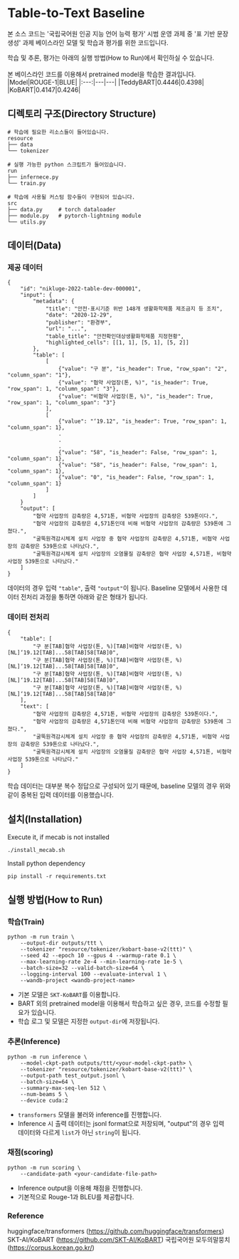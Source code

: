 # Table-to-Text Baseline
본 소스 코드는 '국립국어원 인공 지능 언어 능력 평가' 시범 운영 과제 중 '표 기반 문장 생성' 과제 베이스라인 모델 및 학습과 평가를 위한 코드입니다.

학습 및 추론, 평가는 아래의 실행 방법(How to Run)에서 확인하실 수 있습니다.  
<br>
본 베이스라인 코드를 이용해서 pretrained model을 학습한 결과입니다.
|Model|ROUGE-1|BLUE|
|:---:|---|---|
|TeddyBART|0.4446|0.4398|
|KoBART|0.4147|0.4246|

## 디렉토리 구조(Directory Structure)
```
# 학습에 필요한 리소스들이 들어있습니다.
resource
├── data
└── tokenizer

# 실행 가능한 python 스크립트가 들어있습니다.
run
├── infernece.py
└── train.py

# 학습에 사용될 커스텀 함수들이 구현되어 있습니다.
src
├── data.py     # torch dataloader
├── module.py   # pytorch-lightning module
└── utils.py
```

## 데이터(Data)
### 제공 데이터
```
{
    "id": "nikluge-2022-table-dev-000001",
    "input": {
        "metadata": {
            "title": "안전·표시기준 위반 148개 생활화학제품 제조금지 등 조치",
            "date": "2020-12-29",
            "publisher": "환경부",
            "url": "...",
            "table_title": "안전확인대상생활화학제품 지정현황",
            "highlighted_cells": [[1, 1], [5, 1], [5, 2]]
        },
        "table": [
            [
                {"value": "구 분", "is_header": True, "row_span": "2", "column_span": "1"},
                {"value": "협약 사업장(톤, %)", "is_header": True, "row_span": 1, "column_span": "3"},
                {"value": "비협약 사업장(톤, %)", "is_header": True, "row_span": 1, "column_span": "3"}
            ],
            [
                {"value": "‘19.12", "is_header": True, "row_span": 1, "column_span": 1},
                .
                .
                .
                {"value": "58", "is_header": False, "row_span": 1, "column_span": 1},
                {"value": "58", "is_header": False, "row_span": 1, "column_span": 1},
                {"value": "0", "is_header": False, "row_span": 1, "column_span": 1}
            ]
        ]
    }
    "output": [
        "협약 사업장의 감축량은 4,571톤, 비협약 사업장의 감축량은 539톤이다.",
        "협약 사업장의 감축량은 4,571톤인데 비해 비협약 사업장의 감축량은 539톤에 그쳤다.",
        "굴뚝원격감시체계 설치 사업장 중 협약 사업장의 감축량은 4,571톤, 비협약 사업장의 감축량은 539톤으로 나타났다.",
        "굴뚝원격감시체계 설치 사업장의 오염물질 감축량은 협약 사업장 4,571톤, 비협약 사업장 539톤으로 나타났다."
    ]
}
```
데이터의 경우 입력 `"table"`, 출력 `"output"`이 됩니다. Baseline 모델에서 사용한 데이터 전처리 과정을 통하면 아래와 같은 형태가 됩니다.

### 데이터 전처리
```
{
    "table": [
        "구 분[TAB]협약 사업장(톤, %)[TAB]비협약 사업장(톤, %)[NL]‘19.12[TAB]...58[TAB]58[TAB]0",
        "구 분[TAB]협약 사업장(톤, %)[TAB]비협약 사업장(톤, %)[NL]‘19.12[TAB]...58[TAB]58[TAB]0",
        "구 분[TAB]협약 사업장(톤, %)[TAB]비협약 사업장(톤, %)[NL]‘19.12[TAB]...58[TAB]58[TAB]0",
        "구 분[TAB]협약 사업장(톤, %)[TAB]비협약 사업장(톤, %)[NL]‘19.12[TAB]...58[TAB]58[TAB]0"
    ],
    "text": [
        "협약 사업장의 감축량은 4,571톤, 비협약 사업장의 감축량은 539톤이다.",
        "협약 사업장의 감축량은 4,571톤인데 비해 비협약 사업장의 감축량은 539톤에 그쳤다.",
        "굴뚝원격감시체계 설치 사업장 중 협약 사업장의 감축량은 4,571톤, 비협약 사업장의 감축량은 539톤으로 나타났다.",
        "굴뚝원격감시체계 설치 사업장의 오염물질 감축량은 협약 사업장 4,571톤, 비협약 사업장 539톤으로 나타났다."
    ]
}
```
학습 데이터는 대부분 복수 정답으로 구성되어 있기 때문에, baseline 모델의 경우 위와 같이 중복된 입력 데이터를 이용했습니다.

## 설치(Installation)
Execute it, if mecab is not installed
```
./install_mecab.sh
```

Install python dependency
```
pip install -r requirements.txt
```

## 실행 방법(How to Run)
### 학습(Train)
```
python -m run train \
    --output-dir outputs/ttt \
    --tokenizer "resource/tokenizer/kobart-base-v2(ttt)" \
    --seed 42 --epoch 10 --gpus 4 --warmup-rate 0.1 \
    --max-learning-rate 2e-4 --min-learning-rate 1e-5 \
    --batch-size=32 --valid-batch-size=64 \
    --logging-interval 100 --evaluate-interval 1 \
    --wandb-project <wandb-project-name>
```
- 기본 모델은 `SKT-KoBART`를 이용합니다.
- BART 외의 pretrained model을 이용해서 학습하고 싶은 경우, 코드를 수정할 필요가 있습니다.
- 학습 로그 및 모델은 지정한 `output-dir`에 저장됩니다.

### 추론(Inference)
```
python -m run inference \
    --model-ckpt-path outputs/ttt/<your-model-ckpt-path> \
    --tokenizer "resource/tokenizer/kobart-base-v2(ttt)" \
    --output-path test_output.jsonl \
    --batch-size=64 \
    --summary-max-seq-len 512 \
    --num-beams 5 \
    --device cuda:2
```
- `transformers` 모델을 불러와 inference를 진행합니다.
- Inference 시 출력 데이터는 jsonl format으로 저장되며, "output"의 경우 입력 데이터와 다르게 `list`가 아닌 `string`이 됩니다.

### 채점(scoring)
```
python -m run scoring \
    --candidate-path <your-candidate-file-path>
```
- Inference output을 이용해 채점을 진행합니다.
- 기본적으로 Rouge-1과 BLEU를 제공합니다.

### Reference

huggingface/transformers (https://github.com/huggingface/transformers)
SKT-AI/KoBART (https://github.com/SKT-AI/KoBART)
국립국어원 모두의말뭉치 (https://corpus.korean.go.kr/)
